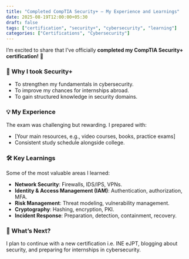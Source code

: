 ```yaml
---
title: "Completed CompTIA Security+ — My Experience and Learnings"
date: 2025-08-19T12:00:00+05:30
draft: false
tags: ["certification", "security+", "cybersecurity", "learning"]
categories: ["Certifications", "Cybersecurity"]
---
```

I’m excited to share that I’ve officially **completed my CompTIA Security+ certification!** 🎉  

### 📌 Why I took Security+
- To strengthen my fundamentals in cybersecurity.
- To improve my chances for internships abroad.
- To gain structured knowledge in security domains.

### 💡 My Experience
The exam was challenging but rewarding. I prepared with:
- [Your main resources, e.g., video courses, books, practice exams]
- Consistent study schedule alongside college.

### 🛠️ Key Learnings
Some of the most valuable areas I learned:
- **Network Security**: Firewalls, IDS/IPS, VPNs.
- **Identity & Access Management (IAM)**: Authentication, authorization, MFA.
- **Risk Management**: Threat modeling, vulnerability management.
- **Cryptography**: Hashing, encryption, PKI.
- **Incident Response**: Preparation, detection, containment, recovery.

### 🚀 What’s Next?
I plan to continue with a new certification i.e. INE eJPT, blogging about security, and preparing for internships in cybersecurity.


